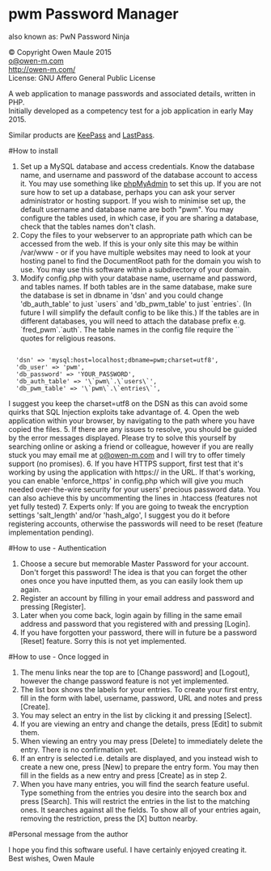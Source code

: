 # pwm Password Manager
also known as: PwN Password Ninja

© Copyright Owen Maule 2015<br />
o@owen-m.com<br />
http://owen-m.com/<br />
License: GNU Affero General Public License

A web application to manage passwords and associated details, written in PHP.<br />
Initially developed as a competency test for a job application in early May 2015.

Similar products are <a href="http://keepass.info/">KeePass</a> and <a href="https://lastpass.com/">LastPass</a>.

#How to install

1. Set up a MySQL database and access credentials. Know the database name, and username and password of the database account to access it. You may use something like <a href="http://www.phpmyadmin.net/home_page/docs.php">phpMyAdmin<a> to set this up. If you are not sure how to set up a database, perhaps you can ask your server administrator or hosting support. If you wish to minimise set up, the default username and database name are both "pwm". You may configure the tables used, in which case, if you are sharing a database, check that the tables names don't clash.
2. Copy the files to your webserver to an appropriate path which can be accessed from the web. If this is your only site this may be within /var/www - or if you have multiple websites may need to look at your hosting panel to find the DocumentRoot path for the domain you wish to use. You may use this software within a subdirectory of your domain.
3. Modify config.php with your database name, username and password, and tables names. If both tables are in the same database, make sure the database is set in dbname in 'dsn' and you could change 'db_auth_table' to just \`users\` and 'db_pwm_table' to just \`entries\`. (In future I will simplify the default config to be like this.) If the tables are in different databases, you will need to attach the database prefix e.g. \`fred_pwm\`.\`auth\`. The table names in the config file require the \`\` quotes for religious reasons.
<pre><code>
  'dsn' => 'mysql:host=localhost;dbname=pwm;charset=utf8',
  'db_user' => 'pwm',
  'db_password' => 'YOUR_PASSWORD',
  'db_auth_table' => '\`pwm\`.\`users\`',
  'db_pwm_table' => '\`pwm\`.\`entries\`',
</code></pre>
  I suggest you keep the charset=utf8 on the DSN as this can avoid some quirks that SQL Injection exploits take advantage of.
4. Open the web application within your browser, by navigating to the path where you have copied the files.
5. If there are any issues to resolve, you should be guided by the error messages displayed. Please try to solve this yourself by searching online or asking a friend or colleague, however if you are really stuck you may email me at o@owen-m.com and I will try to offer timely support (no promises).
6. If you have HTTPS support, first test that it's working by using the application with https:// in the URL. If that's working, you can enable 'enforce_https' in config.php which will give you much needed over-the-wire security for your users' precious password data. You can also achieve this by uncommenting the lines in .htaccess (features not yet fully tested)
7. Experts only: If you are going to tweak the encryption settings 'salt_length' and/or 'hash_algo', I suggest you do it before registering accounts, otherwise the passwords will need to be reset (feature implementation pending).

#How to use - Authentication

1. Choose a secure but memorable Master Password for your account. Don't forget this password! The idea is that you can forget the other ones once you have inputted them, as you can easily look them up again.
2. Register an account by filling in your email address and password and pressing [Register]. 
3. Later when you come back, login again by filling in the same email address and password that you registered with and pressing [Login].
4. If you have forgotten your password, there will in future be a password [Reset] feature. Sorry this is not yet implemented.

#How to use - Once logged in

1. The menu links near the top are to [Change password] and [Logout], however the change password feature is not yet implemented.
2. The list box shows the labels for your entries. To create your first entry, fill in the form with label, username, password, URL and notes and press [Create].
3. You may select an entry in the list by clicking it and pressing [Select].
4. If you are viewing an entry and change the details, press [Edit] to submit them.
5. When viewing an entry you may press [Delete] to immediately delete the entry. There is no confirmation yet.
6. If an entry is selected i.e. details are displayed, and you instead wish to create a new one, press [New] to prepare the entry form. You may then fill in the fields as a new entry and press [Create] as in step 2.
7. When you have many entries, you will find the search feature useful. Type something from the entries you desire into the search box and press [Search]. This will restrict the entries in the list to the matching ones. It searches against all the fields. To show all of your entries again, removing the restriction, press the [X] button nearby.

#Personal message from the author

I hope you find this software useful. I have certainly enjoyed creating it.<br />
Best wishes, Owen Maule
